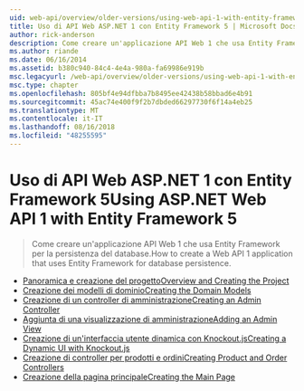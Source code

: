 ```yaml
---
uid: web-api/overview/older-versions/using-web-api-1-with-entity-framework-5/index
title: Uso di API Web ASP.NET 1 con Entity Framework 5 | Microsoft Docs
author: rick-anderson
description: Come creare un'applicazione API Web 1 che usa Entity Framework per la persistenza del database.
ms.author: riande
ms.date: 06/16/2014
ms.assetid: b380c940-84c4-4e4a-980a-fa69986e919b
msc.legacyurl: /web-api/overview/older-versions/using-web-api-1-with-entity-framework-5
msc.type: chapter
ms.openlocfilehash: 805bf4e94dfbba7b8495ee42438b58bbad6e4b91
ms.sourcegitcommit: 45ac74e400f9f2b7dbded66297730f6f14a4eb25
ms.translationtype: MT
ms.contentlocale: it-IT
ms.lasthandoff: 08/16/2018
ms.locfileid: "48255595"
---
```

<a name="using-aspnet-web-api-1-with-entity-framework-5"></a><span data-ttu-id="91a28-103">Uso di API Web ASP.NET 1 con Entity Framework 5</span><span class="sxs-lookup"><span data-stu-id="91a28-103">Using ASP.NET Web API 1 with Entity Framework 5</span></span>
====================
> <span data-ttu-id="91a28-104">Come creare un'applicazione API Web 1 che usa Entity Framework per la persistenza del database.</span><span class="sxs-lookup"><span data-stu-id="91a28-104">How to create a Web API 1 application that uses Entity Framework for database persistence.</span></span>


- [<span data-ttu-id="91a28-105">Panoramica e creazione del progetto</span><span class="sxs-lookup"><span data-stu-id="91a28-105">Overview and Creating the Project</span></span>](using-web-api-with-entity-framework-part-1.md)
- [<span data-ttu-id="91a28-106">Creazione dei modelli di dominio</span><span class="sxs-lookup"><span data-stu-id="91a28-106">Creating the Domain Models</span></span>](using-web-api-with-entity-framework-part-2.md)
- [<span data-ttu-id="91a28-107">Creazione di un controller di amministrazione</span><span class="sxs-lookup"><span data-stu-id="91a28-107">Creating an Admin Controller</span></span>](using-web-api-with-entity-framework-part-3.md)
- [<span data-ttu-id="91a28-108">Aggiunta di una visualizzazione di amministrazione</span><span class="sxs-lookup"><span data-stu-id="91a28-108">Adding an Admin View</span></span>](using-web-api-with-entity-framework-part-4.md)
- [<span data-ttu-id="91a28-109">Creazione di un'interfaccia utente dinamica con Knockout.js</span><span class="sxs-lookup"><span data-stu-id="91a28-109">Creating a Dynamic UI with Knockout.js</span></span>](using-web-api-with-entity-framework-part-5.md)
- [<span data-ttu-id="91a28-110">Creazione di controller per prodotti e ordini</span><span class="sxs-lookup"><span data-stu-id="91a28-110">Creating Product and Order Controllers</span></span>](using-web-api-with-entity-framework-part-6.md)
- [<span data-ttu-id="91a28-111">Creazione della pagina principale</span><span class="sxs-lookup"><span data-stu-id="91a28-111">Creating the Main Page</span></span>](using-web-api-with-entity-framework-part-7.md)
